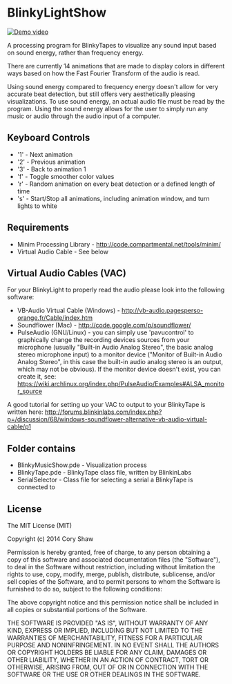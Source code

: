 BlinkyLightShow
===============

[![Demo video](https://i.imgur.com/J9L8C6j.png)](https://scontent-atl3-1.cdninstagram.com/t50.2886-16/11719633_859007807516632_674404249_n.mp4)

A processing program for BlinkyTapes to visualize any sound input based on sound energy, 
rather than frequency energy. 

There are currently 14 animations that are made to display colors in different ways 
based on how the Fast Fourier Transform of the audio is read.

Using sound energy compared to frequency energy doesn't allow for very accurate beat 
detection, but still offers very aesthetically pleasing visualizations. To use sound 
energy, an actual audio file must be read by the program. Using the sound energy 
allows for the user to simply run any music or audio through the audio input of 
a computer.

Keyboard Controls
-----------------
- '1' - Next animation
- '2' - Previous animation
- '3' - Back to animation 1
- 'f' - Toggle smoother color values
- 'r' - Random animation on every beat detection or a defined length of time
- 's' - Start/Stop all animations, including animation window, and turn lights to white

Requirements
------------

- Minim Processing Library - http://code.compartmental.net/tools/minim/
- Virtual Audio Cable - See below

Virtual Audio Cables (VAC)
--------------------

For your BlinkyLight to properly read the audio please look into the following software:

- VB-Audio Virtual Cable (Windows) - http://vb-audio.pagesperso-orange.fr/Cable/index.htm
- Soundflower (Mac) - http://code.google.com/p/soundflower/
- PulseAudio (GNU/Linux) - you can simply use 'pavucontrol' to graphically change the recording devices sources from your microphone (usually "Built-in Audio Analog Stereo", the basic analog stereo microphone input) to a monitor device ("Monitor of Built-in Audio Analog Stereo", in this case the built-in audio analog stereo is an output, which may not be obvious). If the monitor device doesn't exist, you can create it, see: https://wiki.archlinux.org/index.php/PulseAudio/Examples#ALSA_monitor_source

A good tutorial for setting up your VAC to output to your BlinkyTape is written here:
http://forums.blinkinlabs.com/index.php?p=/discussion/68/windows-soundflower-alternative-vb-audio-virtual-cable/p1

Folder contains
---------------

- BlinkyMusicShow.pde - Visualization process
- BlinkyTape.pde - BlinkyTape class file, written by BlinkinLabs
- SerialSelector - Class file for selecting a serial a BlinkyTape is connected to

License
-------
The MIT License (MIT)

Copyright (c) 2014 Cory Shaw

Permission is hereby granted, free of charge, to any person obtaining a copy
of this software and associated documentation files (the "Software"), to deal
in the Software without restriction, including without limitation the rights
to use, copy, modify, merge, publish, distribute, sublicense, and/or sell
copies of the Software, and to permit persons to whom the Software is
furnished to do so, subject to the following conditions:

The above copyright notice and this permission notice shall be included in all
copies or substantial portions of the Software.

THE SOFTWARE IS PROVIDED "AS IS", WITHOUT WARRANTY OF ANY KIND, EXPRESS OR
IMPLIED, INCLUDING BUT NOT LIMITED TO THE WARRANTIES OF MERCHANTABILITY,
FITNESS FOR A PARTICULAR PURPOSE AND NONINFRINGEMENT. IN NO EVENT SHALL THE
AUTHORS OR COPYRIGHT HOLDERS BE LIABLE FOR ANY CLAIM, DAMAGES OR OTHER
LIABILITY, WHETHER IN AN ACTION OF CONTRACT, TORT OR OTHERWISE, ARISING FROM,
OUT OF OR IN CONNECTION WITH THE SOFTWARE OR THE USE OR OTHER DEALINGS IN THE
SOFTWARE.
